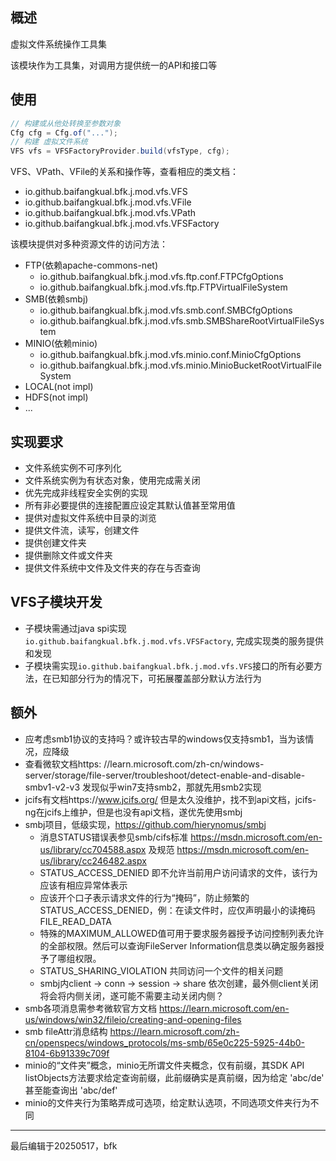 ## 概述

虚拟文件系统操作工具集

该模块作为工具集，对调用方提供统一的API和接口等

## 使用

```java
// 构建或从他处转换至参数对象
Cfg cfg = Cfg.of("...");
// 构建 虚拟文件系统
VFS vfs = VFSFactoryProvider.build(vfsType, cfg);
```
VFS、VPath、VFile的关系和操作等，查看相应的类文档：
* io.github.baifangkual.bfk.j.mod.vfs.VFS
* io.github.baifangkual.bfk.j.mod.vfs.VFile
* io.github.baifangkual.bfk.j.mod.vfs.VPath
* io.github.baifangkual.bfk.j.mod.vfs.VFSFactory

该模块提供对多种资源文件的访问方法：

* FTP(依赖apache-commons-net)
  * io.github.baifangkual.bfk.j.mod.vfs.ftp.conf.FTPCfgOptions
  * io.github.baifangkual.bfk.j.mod.vfs.ftp.FTPVirtualFileSystem
* SMB(依赖smbj)
  * io.github.baifangkual.bfk.j.mod.vfs.smb.conf.SMBCfgOptions
  * io.github.baifangkual.bfk.j.mod.vfs.smb.SMBShareRootVirtualFileSystem
* MINIO(依赖minio)
  * io.github.baifangkual.bfk.j.mod.vfs.minio.conf.MinioCfgOptions
  * io.github.baifangkual.bfk.j.mod.vfs.minio.MinioBucketRootVirtualFileSystem
* LOCAL(not impl)
* HDFS(not impl)
* ...

## 实现要求

* 文件系统实例不可序列化
* 文件系统实例为有状态对象，使用完成需关闭
* 优先完成非线程安全实例的实现
* 所有非必要提供的连接配置应设定其默认值甚至常用值
* 提供对虚拟文件系统中目录的浏览
* 提供文件流，读写，创建文件
* 提供创建文件夹
* 提供删除文件或文件夹
* 提供文件系统中文件及文件夹的存在与否查询

## VFS子模块开发
* 子模块需通过java spi实现`io.github.baifangkual.bfk.j.mod.vfs.VFSFactory`, 完成实现类的服务提供和发现
* 子模块需实现`io.github.baifangkual.bfk.j.mod.vfs.VFS`接口的所有必要方法，在已知部分行为的情况下，可拓展覆盖部分默认方法行为

## 额外

* 应考虑smb1协议的支持吗？或许较古早的windows仅支持smb1，当为该情况，应降级
* 查看微软文档https:
  //learn.microsoft.com/zh-cn/windows-server/storage/file-server/troubleshoot/detect-enable-and-disable-smbv1-v2-v3
  发现似乎win7支持smb2，那就先用smb2实现
* jcifs有文档https://www.jcifs.org/ 但是太久没维护，找不到api文档，jcifs-ng在jcifs上维护，但是也没有api文档，遂优先使用smbj
* smbj项目，低级实现，https://github.com/hierynomus/smbj
    * 消息STATUS错误表参见smb/cifs标准 https://msdn.microsoft.com/en-us/library/cc704588.aspx
      及规范 https://msdn.microsoft.com/en-us/library/cc246482.aspx
    * STATUS_ACCESS_DENIED 即不允许当前用户访问请求的文件，该行为应该有相应异常体表示
    * 应该开个口子表示请求文件的行为“掩码”，防止频繁的 STATUS_ACCESS_DENIED，例：在读文件时，应仅声明最小的读掩码
      FILE_READ_DATA
    * 特殊的MAXIMUM_ALLOWED值可用于要求服务器授予访问控制列表允许的全部权限。然后可以查询FileServer
      Information信息类以确定服务器授予了哪组权限。
    * STATUS_SHARING_VIOLATION 共同访问一个文件的相关问题
    * smbj内client -> conn -> session -> share 依次创建，最外侧client关闭将会将内侧关闭，遂可能不需要主动关闭内侧？
* smb各项消息需参考微软官方文档 https://learn.microsoft.com/en-us/windows/win32/fileio/creating-and-opening-files
* smb
  fileAttr消息结构 https://learn.microsoft.com/zh-cn/openspecs/windows_protocols/ms-smb/65e0c225-5925-44b0-8104-6b91339c709f
* minio的“文件夹”概念，minio无所谓文件夹概念，仅有前缀，其SDK API
  listObjects方法要求给定查询前缀，此前缀确实是真前缀，因为给定 'abc/de' 甚至能查询出 'abc/def'
* minio的文件夹行为策略弄成可选项，给定默认选项，不同选项文件夹行为不同

---
最后编辑于20250517，bfk
